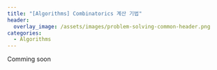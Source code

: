 ```yaml
---
title: "[Algorithms] Combinatorics 계산 기법"
header:
  overlay_image: /assets/images/problem-solving-common-header.png
categories:
  - Algorithms
---
```


Comming soon